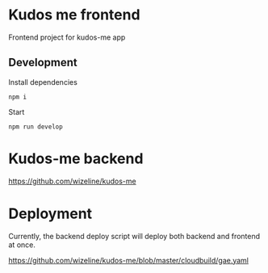 # Kudos me frontend

Frontend project for kudos-me app


## Development

Install dependencies

```
npm i
```

Start
```
npm run develop
```

# Kudos-me backend

https://github.com/wizeline/kudos-me

# Deployment

Currently, the backend deploy script will deploy both backend and frontend at once.

https://github.com/wizeline/kudos-me/blob/master/cloudbuild/gae.yaml